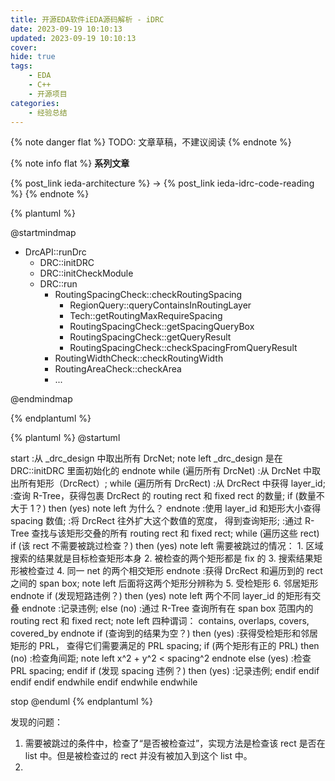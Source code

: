 ```yaml
---
title: 开源EDA软件iEDA源码解析 - iDRC
date: 2023-09-19 10:10:13
updated: 2023-09-19 10:10:13
cover:
hide: true
tags:
    - EDA
    - C++
    - 开源项目
categories:
    - 经验总结
---
```


{% note danger flat %}
TODO: 文章草稿，不建议阅读
{% endnote %}

{% note info flat %}
**系列文章**

{% post_link ieda-architecture %}
-> {% post_link ieda-idrc-code-reading %}
{% endnote %}

{% plantuml %}

@startmindmap

<style>
  node {
    BackGroundColor white
  }
</style>

* DrcAPI::runDrc
  * DRC::initDRC
  * DRC::initCheckModule
  * DRC::run
    * RoutingSpacingCheck::checkRoutingSpacing
      * RegionQuery::queryContainsInRoutingLayer
      * Tech::getRoutingMaxRequireSpacing
      * RoutingSpacingCheck::getSpacingQueryBox
      * RoutingSpacingCheck::getQueryResult
      * RoutingSpacingCheck::checkSpacingFromQueryResult
    * RoutingWidthCheck::checkRoutingWidth
    * RoutingAreaCheck::checkArea
    * ...

@endmindmap

{% endplantuml %}

{% plantuml %}
@startuml

start
:从 _drc_design 中取出所有 DrcNet;
note left
  _drc_design 是在 DRC::initDRC 里面初始化的
endnote
while (遍历所有 DrcNet)
  :从 DrcNet 中取出所有矩形（DrcRect）;
  while (遍历所有 DrcRect)
    :从 DrcRect 中获得 layer_id;
    :查询 R-Tree，获得包裹 DrcRect 的
    routing rect 和 fixed rect 的数量;
    if (数量不大于 1？) then (yes)
      note left
        为什么？
      endnote
      :使用 layer_id 和矩形大小查得 spacing 数值;
      :将 DrcRect 往外扩大这个数值的宽度，
      得到查询矩形;
      :通过 R-Tree 查找与该矩形交叠的所有
      routing rect 和 fixed rect;
      while (遍历这些 rect)
        if (该 rect 不需要被跳过检查？) then (yes)
          note left
            需要被跳过的情况：
            1. 区域搜索的结果就是目标检查矩形本身
            2. 被检查的两个矩形都是 fix 的
            3. 搜索结果矩形被检查过
            4. 同一 net 的两个相交矩形
          endnote
          :获得 DrcRect 和遍历到的 rect 之间的 span box;
          note left
            后面将这两个矩形分辨称为
            5. 受检矩形
            6. 邻居矩形
          endnote
          if (发现短路违例？) then (yes)
            note left
              两个不同 layer_id 的矩形有交叠
            endnote
            :记录违例;
          else (no)
            :通过 R-Tree 查询所有在 span box 范围内的
            routing rect 和 fixed rect;
            note left
              四种谓词：
              contains, overlaps,
              covers, covered_by
            endnote
            if (查询到的结果为空？) then (yes)
              :获得受检矩形和邻居矩形的 PRL，
              查得它们需要满足的 PRL spacing;
              if (两个矩形有正的 PRL) then (no)
                :检查角间距;
                note left
                  x^2 + y^2 < spacing^2
                endnote
              else (yes)
                :检查 PRL spacing;
              endif
              if (发现 spacing 违例？) then (yes)
                :记录违例;
              endif
            endif
          endif
        endif
      endwhile
    endif
  endwhile
endwhile

stop
@enduml
{% endplantuml %}

发现的问题：
1. 需要被跳过的条件中，检查了“是否被检查过”，实现方法是检查该 rect 是否在 list 中。但是被检查过的 rect 并没有被加入到这个 list 中。
2. 

